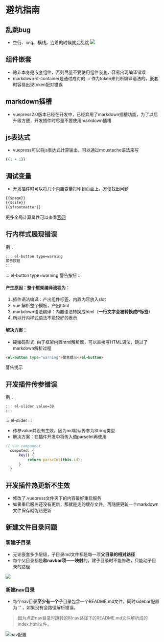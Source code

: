 # 避坑指南

## 乱跳bug
* 空行、img、横线，连着的时候就会乱跳
![](./assets/luantiaobug.png)
## 组件嵌套
* 除非本身是嵌套组件，否则尽量不要使用组件嵌套，容易出现编译错误
* markdown-it-container是通过成对的 ::: 作为token来判断编译语法的，嵌套时容易出现token配对错误

## markdown插槽
* vuepress2.0版本已经在开发中，已经弃用了markdown插槽功能，为了以后升级方便，开发插件时尽量不要使用markdown插槽

## js表达式
* vuepress可以将js表达式计算输出，可以通过moustache语法来写
```js
{{1 + 1}}
```

## 调试变量
* 开发插件时可以将几个内置变量打印到页面上，方便找出问题
```js
{{$page}}
{{$site}}
{{$frontmatter}}
```
更多全局计算属性可以查看[官网](https://vuepress.vuejs.org/zh/guide/global-computed.html#site)

## 行内样式展现错误

例：
```md
::: el-button type=warning
警告按钮
:::
```
::: el-button type=warning
警告按钮
:::

#### 产生原因：整个框架编译流程为：
1. 插件语法编译：产出组件标签、内置内容放入slot
2. vue 解析整个模板，产出html
3. markdown语法编译：内置语法转换成html（**一行文字会被转换成P标签**）
4. 所以行内样式语法不能较好的表示

#### 解决方案：
* 硬编码形式: 由于框架内置html解析器，可以直接写HTML语法，跳过了markdown解析过程
```md
<el-button type="warning">警告提示</el-button>
```
<el-button type="warning">警告提示</el-button>

## 开发插件传参错误
例：
```md
::: el-slider value=30
:::
```
::: el-slider
:::

* 传参value并没有生效，因为md默认传参为String类型
* 解决方案：在插件开发中将传入值parseInt再使用
```js
// vue component
  computed: {
      key() {
          return parseInt(this.id);
      }
  }
```

## 开发插件热更新不生效
* 修改了.vuepress文件夹下的内容最好重启服务
* 如果重启服务还没有更新，那就是走的缓存文件，再随便更新一个markdown文件保存就能热更新

## 新建文件目录问题

### 新建子目录
* 无论嵌套多少层级，子目录md文件都是每一项**父目录的相对路径**
* 每个父目录都是**和navbar项一一映射**的，建子目录时不能修改，只能动子目录的路径

<img src='./assets/muluyingshe.png' />

### 新建nav目录

* 每个nav目录**至少有一个**子目录包含一个README.md文件，同时sidebar配置为 '' ，如果没有会路径解析错误。  
>因为点击nav目录时跳转的时nav路径下的README.md文件解析成的index.html文件。

![nav配置](./assets/navpeizhi.png)
